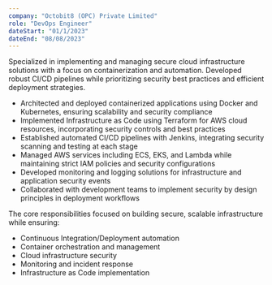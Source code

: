 ```yaml
---
company: "Octobit8 (OPC) Private Limited"
role: "DevOps Engineer"
dateStart: "01/1/2023"
dateEnd: "08/08/2023"
---
```

Specialized in implementing and managing secure cloud infrastructure solutions with a focus on containerization and automation. Developed robust CI/CD pipelines while prioritizing security best practices and efficient deployment strategies.

- Architected and deployed containerized applications using Docker and Kubernetes, ensuring scalability and security compliance
- Implemented Infrastructure as Code using Terraform for AWS cloud resources, incorporating security controls and best practices
- Established automated CI/CD pipelines with Jenkins, integrating security scanning and testing at each stage
- Managed AWS services including ECS, EKS, and Lambda while maintaining strict IAM policies and security configurations
- Developed monitoring and logging solutions for infrastructure and application security events
- Collaborated with development teams to implement security by design principles in deployment workflows

The core responsibilities focused on building secure, scalable infrastructure while ensuring:
- Continuous Integration/Deployment automation
- Container orchestration and management
- Cloud infrastructure security
- Monitoring and incident response
- Infrastructure as Code implementation